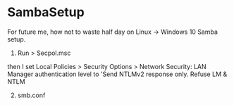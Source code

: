 # SambaSetup
For future me, how not to waste half day on Linux -> Windows 10 Samba setup.  

1. Run > Secpol.msc

then I set Local Policies > Security Options > Network Security: LAN Manager authentication level to 'Send NTLMv2 response only. Refuse LM & NTLM

2. smb.conf
